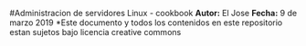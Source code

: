 #Administracion de servidores Linux - cookbook
**Autor:** El Jose
**Fecha:** 9 de marzo 2019
*Este documento y todos los contenidos en este repositorio estan sujetos bajo licencia creative commons
